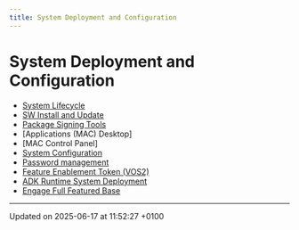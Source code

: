 ```yaml
---
title: System Deployment and Configuration
---
```


# System Deployment and Configuration

- [System Lifecycle](pg_system_lifecycle.md)
- [SW Install and Update](pg_sw_install_and_update.md)
- [Package Signing Tools](pg_package_signing.md)
- [Applications (MAC) Desktop]
- [MAC Control Panel]
- [System Configuration](pg_system_configuration.md)
- [Password management](pg_password_management.md)
- [Feature Enablement Token (VOS2)](pg_feature_enablement_token.md)
- [ADK Runtime System Deployment](pg_all_deployment.md)
- [Engage Full Featured Base](pg_engage_ffbase.md)

---

Updated on 2025-06-17 at 11:52:27 +0100

